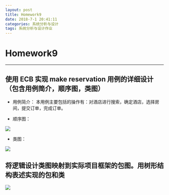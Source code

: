 ```yaml
---
layout: post
title: Homework9
date: 2018-7-1 20:41:11
categories: 系统分析与设计
tags: 系统分析与设计作业
---
```


# Homework9
*****
## 使用 ECB 实现 make reservation 用例的详细设计（包含用例简介，顺序图，类图）
* 用例简介：
本用例主要包括的操作有：对酒店进行搜索，确定酒店，选择房间，提交订单，完成订单。

* 顺序图：

![](https://s1.ax1x.com/2018/07/01/Pkft5d.jpg)
 
* 类图：

![](https://s1.ax1x.com/2018/07/01/PkfYUH.jpg)

## 将逻辑设计类图映射到实际项目框架的包图。用树形结构表述实现的包和类

![](https://s1.ax1x.com/2018/07/01/PkfJVe.jpg)
